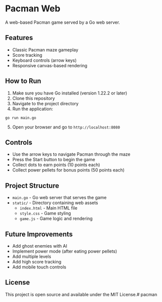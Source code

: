 # Pacman Web

A web-based Pacman game served by a Go web server.

## Features

- Classic Pacman maze gameplay
- Score tracking
- Keyboard controls (arrow keys)
- Responsive canvas-based rendering

## How to Run

1. Make sure you have Go installed (version 1.22.2 or later)
2. Clone this repository
3. Navigate to the project directory
4. Run the application:

```
go run main.go
```

5. Open your browser and go to `http://localhost:8080`

## Controls

- Use the arrow keys to navigate Pacman through the maze
- Press the Start button to begin the game
- Collect dots to earn points (10 points each)
- Collect power pellets for bonus points (50 points each)

## Project Structure

- `main.go` - Go web server that serves the game
- `static/` - Directory containing web assets
  - `index.html` - Main HTML file
  - `style.css` - Game styling
  - `game.js` - Game logic and rendering

## Future Improvements

- Add ghost enemies with AI
- Implement power mode (after eating power pellets)
- Add multiple levels
- Add high score tracking
- Add mobile touch controls

## License

This project is open source and available under the MIT License.# pacman
